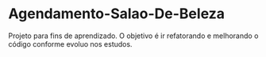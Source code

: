 ﻿# Agendamento-Salao-De-Beleza

Projeto para fins de aprendizado. O objetivo é ir refatorando e melhorando o código conforme evoluo nos estudos.
